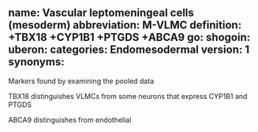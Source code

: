 name: Vascular leptomeningeal cells (mesoderm)
abbreviation: M-VLMC
definition: +TBX18 +CYP1B1 +PTGDS +ABCA9
go:
shogoin: 
uberon:
categories: Endomesodermal
version: 1
synonyms:
---

Markers found by examining the pooled data

TBX18 distinguishes VLMCs from some neurons 
that express CYP1B1 and PTGDS

ABCA9 distinguishes from endothelial

